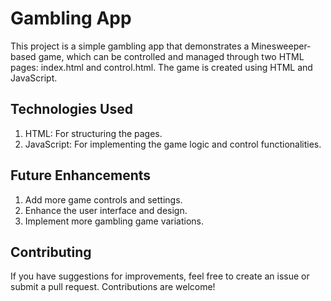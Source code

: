 # Gambling App

This project is a simple gambling app that demonstrates a Minesweeper-based game, which can be controlled and managed through two HTML pages: index.html and control.html. The game is created using HTML and JavaScript.


## Technologies Used

1. HTML: For structuring the pages.
2. JavaScript: For implementing the game logic and control functionalities.

## Future Enhancements

1. Add more game controls and settings.
2. Enhance the user interface and design.
3. Implement more gambling game variations.

## Contributing

If you have suggestions for improvements, feel free to create an issue or submit a pull request. Contributions are welcome!



